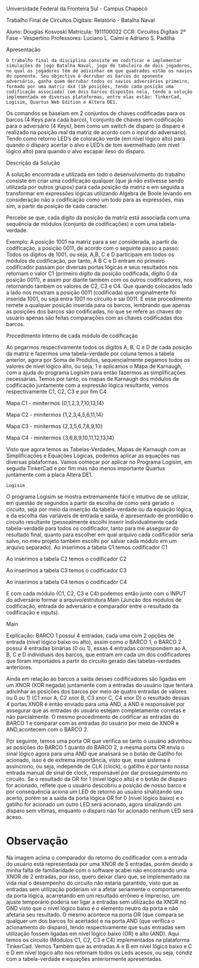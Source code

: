 













Universidade Federal da Fronteira Sul - Campus Chapecó



Trabalho Final de Circuitos Digitais: Relatório - Batalha Naval









Aluno: Douglas Kosvoski
Matrícula: 1911100022
CCR: Circuitos Digitais 2º Fase - Vespertino
Professores: Luciano L. Caimi e Adriano S. Padilha





Apresentação

	O trabalho final da disciplina consiste em codificar e implementar simulações do jogo Batalha Naval, jogo de tabuleiro de dois jogadores, no qual os jogadores têm de adivinhar em que quadrados estão os navios do oponente. Seu objectivo é derrubar os barcos do oponente adversário, ganha quem derrubar todos os navios adversários primeiro, formado por uma matriz 4x4 (16 posições, tendo cada posição uma codificação associada) com dois barcos dispostos nela, tendo a solução implementada em diversas plataformas, entre elas estão: TinkerCad, Logisim, Quartus Web Edition e Altera DE1.

Os comandos se baseiam em 2 conjuntos de chaves codificadas para os barcos (4 Keys para cada barco), 1 conjunto de chaves sem codificação para o adversário (4 Keys), bem como um switch de disparo (o disparo é realizado na posição real da matriz de acordo com o input do adversário). Tendo como retorno LED’s de coloração verde (em nível lógico alto) para quando o disparo acertar o alvo e LED’s de tom avermelhado (em nível lógico alto) para quando o alvo escapar ileso do disparo.


Descrição da Solução

A solução encontrada e utilizada em todo o desenvolvimento do trabalho consiste em criar uma codificação qualquer (que já não estivesse sendo utilizada por outros grupos) para cada posição da matriz e em seguida a transformar em expressões lógicas utilizando Algebra de Boole levando em consideração não a codificação como um todo para as expressões, mas sim, a partir da posição de cada caracter.




Percebe se que, cada dígito da posição da matriz está associada com uma sequência de módulos (conjunto de codificações) e com uma tabela-verdade. 

Exemplo:
	A posição 1001 na matriz para a ser considerada, a partir da codificação, a posição 0011, de acordo com o seguinte passo a passo:
	Todos os dígitos de 1001, ou seja, A,B, C e D participam em todos os módulos de codificação, por tanto, A B C e D entram no primeiro codificador passam por diversas portas lógicas e seus resultados nos retornam o valor C1 (primeiro dígito da posição codificada, dígito 0 da posição 0011), e assim por diante também com os outros codificadores, nos retornando também os valores de C2, C3 e C4. Que quando colocados lado a lado nos mostram a posição 0011 (codificada) que originalmente foi inserida 1001, ou seja entra 1001 no circuito e sai 0011. E esse procedimento remete a qualquer posição inserida para os barcos, lembrando que apenas as posições dos barcos são codificadas, no que se refere as chaves do usuário apenas são feitas comparações com as chaves codificadas dos barcos.


Procedimento interno de cada módulo de codificação

Ao pegarmos respectivamente todos os dígitos A, B, C e D de cada posição da matriz e fazermos uma tabela-verdade por coluna temos a tabela anterior, agora por Soma de Produtos, sequencialmente pegamos todos os valores de nível lógico alto, ou seja, 1 e aplicamos o Mapa de Karnaugh, com a ajuda do programa Logisim para então fazermos as simplificações necessárias.
	Temos por tanto, os mapas de Karnaugh dos módulos de codificação juntamente com a expressão lógica resultante, vemos respectivamente C1, C2, C3 e por fim C4.


Mapa C1 - minitermos {0,1,2,3,7,10,13,14}

       
Mapa C2 - minitermos {1,2,3,4,5,6,11,14}




Mapa C3 - minitermos {2,3,5,6,7,8,9,10}



Mapa C4 - minitermos {3,6,8,9,10,11,12,13,14}





Visto que agora temos as Tabelas-Verdades, Mapas de Karnaugh com as Simplificações e Equações Lógicas, podemos aplicar as equações nas diversas plataformas. Vamos começar por aplicar no Programa Logisim, em seguida TinkerCad e por fim mas não menos importante Quartus juntamente com a placa Altera DE1.

	Logisim

O programa Logisim se mostra extremamente fácil e intuitivo de se utilizar, em questão de segundos a partir da escolha de como será gerado o circuito, seja por meio da inserção da tabela-verdade ou da equação lógica, e da escolha das variáveis de entrada e saída, é apresentado de prontidão o circuito resultante (pessoalmente escolhi inserir individualmente cada tabela-verdade para todos os codificador, tanto para me assegurar do resultado final, quanto para escolher em qual arquivo cada codificador seria salvo, no meu projeto também escolhi por salvar cada módulo em um arquivo separado).
Ao inserimos a tabela C1 temos codificador C1
       



Ao inserimos a tabela C2 temos o codificador C2

       

Ao inserimos a tabela C3 temos o codificador C3

      


Ao inserimos a tabela C4 temos o codificador C4

     

E com cada módulo (C1, C2, C3 e C4) podemos então junto com o INPUT do adversário formar a arquivo/estrutura Main (Junção dos módulos de codificação, entrada do adversário e comparador entre o resultado da codificação e inputs).

Main


Explicação:
	BARCO 1 possui 4 entradas, cada uma com 2 opções de entrada (nível lógico baixo ou alto), assim como o BARCO 1, o BARCO 2  possui 4 entradas binárias (0 ou 1), essas 4 entradas correspondem ao A, B, C e D individuais dos barcos, que entram em cada um dos codificadores que foram importados a partir do circuito gerado das tabelas-verdades anteriores. 

Ainda em relação ao barcos a saída desses codificadores são ligadas em um XNOR (XOR negada) juntamente com a entradas do usuário (que tentará adivinhar as posições dos barcos por meio de quatro entradas de valores ou 0 ou 1) (C1 xnor A, C2 xnor B, C3 xnor C, C4 xnor D) o resultado dessas 4 portas XNOR é então enviado para uma AND, a AND é responsável por assegurar que as entradas do usuário estejam completamente corretas e não parcialmente. O mesmo procedimento de codificar as entradas do BARCO 1 e comparar com as entradas do usuário por meio de XNOR e AND,acontecem com o BARCO 2.

Por seguinte, temos uma porta OR que verifica se tanto o usuário adivinhou as posições do BARCO 1 quanto do BARCO 2, a mesma porta OR envia o sinal lógico agora para uma AND que analisará se o botão de Gatilho foi acionado, isso é de extrema importância, visto que, esse sistema é assíncrono, ou seja, independe de CLK (clock), o gatilho é por tanto nossa entrada manual de sinal de clock, responsável por dar prosseguimento no circuito. Se o resultado da OR for 1 (nível lógico alto) e o botão de disparo for acionado, reflete que o usuário descobriu a posição de nosso barco e por consequência aciona um LED de retorno ao usuário sinalizando seu acerto, porém se a saída da porta lógica OR for 0 (nível lógico baixo) e o gatilho for acionado um outro LED será acionado, agora sinalizando um disparo sem vítimas, enquanto o disparo não for acionado nenhum LED será aceso.

# Observação
Na imagem acima o comparador do retorno do codificador com a entrada do usuário está representada por uma XNOR de 5 entradas, porém devido a minha falta de familiaridade com o software acabei não encontrando uma XNOR de 2 entradas, por isso, quero deixar claro que, se implementado na vida real o desempenho do circuito não estaria garantido, visto que as entradas sem utilização poderiam vir a afetar seriamente o comportamento da porta lógica, acarretando em um resultado errôneo e impreciso, um ajuste temporário poderia ser ligar a entradas sem utilização da XNOR no GND visto que o nível lógico baixo é o elemento neutro da porta e não afetaria seu resultado.
O mesmo acontece na porta OR (que compara se qualquer um dos barcos foi acertado) e na porta AND (que verifica o acionamento do disparo), tendo respectivamente que suas entradas sem utilização fossem ligadas em nível lógico baixo (OR) e alto (AND).
Aqui temos os circuito (Módulos C1, C2, C3 e C4) implementados na plataforma TinkerCad.
Vemos Também que as entradas A e B em nível lógico baixo e C e D em nível lógico alto nos retornam todos os Leds acesos, ou seja, condiz com a tabela-verdade e equações anteriormente apresentadas.
